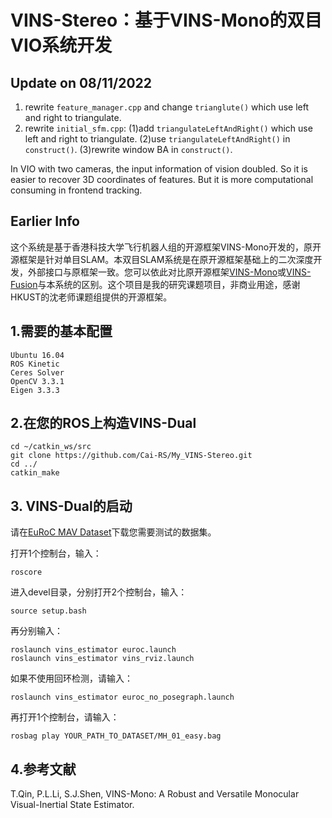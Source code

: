 # VINS-Stereo：基于VINS-Mono的双目VIO系统开发

## Update on 08/11/2022
1. rewrite ```feature_manager.cpp``` and change ```trianglute()``` which use left and right to triangulate.
2. rewrite ```initial_sfm.cpp```:
   (1)add ```triangulateLeftAndRight()``` which use left and right to triangulate. 
   (2)use ```triangulateLeftAndRight()``` in ```construct()```.
   (3)rewrite window BA in ```construct()```.
   
In VIO with two cameras, the input information of vision doubled. So it is easier to recover 3D coordinates of features.
But it is more computational consuming in frontend tracking. 

## Earlier Info
这个系统是基于香港科技大学飞行机器人组的开源框架VINS-Mono开发的，原开源框架是针对单目SLAM。本双目SLAM系统是在原开源框架基础上的二次深度开发，外部接口与原框架一致。您可以依此对比原开源框架[VINS-Mono](https://github.com/HKUST-Aerial-Robotics/VINS-Mono)或[VINS-Fusion](https://github.com/HKUST-Aerial-Robotics/VINS-Fusion)与本系统的区别。这个项目是我的研究课题项目，非商业用途，感谢HKUST的沈老师课题组提供的开源框架。


## 1.需要的基本配置
```
Ubuntu 16.04
ROS Kinetic
Ceres Solver
OpenCV 3.3.1
Eigen 3.3.3
```

## 2.在您的ROS上构造VINS-Dual
```
cd ~/catkin_ws/src
git clone https://github.com/Cai-RS/My_VINS-Stereo.git
cd ../
catkin_make
```

## 3. VINS-Dual的启动
请在[EuRoC MAV Dataset](https://projects.asl.ethz.ch/datasets/doku.php?id=kmavvisualinertialdatasets)下载您需要测试的数据集。

打开1个控制台，输入：
```
roscore
```

进入devel目录，分别打开2个控制台，输入：
```
source setup.bash
```

再分别输入：
```
roslaunch vins_estimator euroc.launch 
roslaunch vins_estimator vins_rviz.launch
```

如果不使用回环检测，请输入：
```
roslaunch vins_estimator euroc_no_posegraph.launch 
```

再打开1个控制台，请输入：
```
rosbag play YOUR_PATH_TO_DATASET/MH_01_easy.bag 
```

## 4.参考文献
T.Qin, P.L.Li, S.J.Shen, VINS-Mono: A Robust and Versatile Monocular Visual-Inertial State Estimator.


